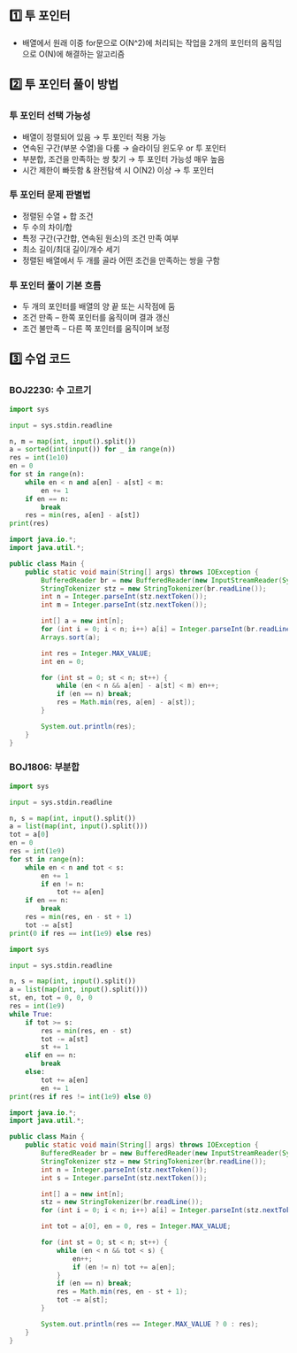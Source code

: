 ## 1️⃣ 투 포인터

- 배열에서 원래 이중 for문으로 O(N^2)에 처리되는 작업을 2개의 포인터의 움직임으로 O(N)에 해결하는 알고리즘

## 2️⃣ 투 포인터 풀이 방법

### **투 포인터 선택 가능성**

- 배열이 정렬되어 있음 → 투 포인터 적용 가능
- 연속된 구간(부분 수열)을 다룸 → 슬라이딩 윈도우 or 투 포인터
- 부분합, 조건을 만족하는 쌍 찾기 → 투 포인터 가능성 매우 높음
- 시간 제한이 빠듯함 & 완전탐색 시 O(N2) 이상 → 투 포인터

### **투 포인터 문제 판별법**

- 정렬된 수열 + 합 조건
- 두 수의 차이/합
- 특정 구간(구간합, 연속된 원소)의 조건 만족 여부
- 최소 길이/최대 길이/개수 세기
- 정렬된 배열에서 두 개를 골라 어떤 조건을 만족하는 쌍을 구함

### **투 포인터 풀이 기본 흐름**

- 두 개의 포인터를 배열의 양 끝 또는 시작점에 둠
- 조건 만족 – 한쪽 포인터를 움직이며 결과 갱신
- 조건 불만족 – 다른 쪽 포인터를 움직이며 보정

## 3️⃣ 수업 코드

### BOJ2230: 수 고르기

```python
import sys

input = sys.stdin.readline

n, m = map(int, input().split())
a = sorted(int(input()) for _ in range(n))
res = int(1e10)
en = 0
for st in range(n):
    while en < n and a[en] - a[st] < m:
        en += 1
    if en == n:
        break
    res = min(res, a[en] - a[st])
print(res)
```

```java
import java.io.*;
import java.util.*;

public class Main {
    public static void main(String[] args) throws IOException {
        BufferedReader br = new BufferedReader(new InputStreamReader(System.in));
        StringTokenizer stz = new StringTokenizer(br.readLine());
        int n = Integer.parseInt(stz.nextToken());
        int m = Integer.parseInt(stz.nextToken());

        int[] a = new int[n];
        for (int i = 0; i < n; i++) a[i] = Integer.parseInt(br.readLine());
        Arrays.sort(a);

        int res = Integer.MAX_VALUE;
        int en = 0;

        for (int st = 0; st < n; st++) {
            while (en < n && a[en] - a[st] < m) en++;
            if (en == n) break;
            res = Math.min(res, a[en] - a[st]);
        }

        System.out.println(res);
    }
}
```

### BOJ1806: 부분합

```python
import sys

input = sys.stdin.readline

n, s = map(int, input().split())
a = list(map(int, input().split()))
tot = a[0]
en = 0
res = int(1e9)
for st in range(n):
    while en < n and tot < s:
        en += 1
        if en != n:
            tot += a[en]
    if en == n:
        break
    res = min(res, en - st + 1)
    tot -= a[st]
print(0 if res == int(1e9) else res)
```

```python
import sys

input = sys.stdin.readline

n, s = map(int, input().split())
a = list(map(int, input().split()))
st, en, tot = 0, 0, 0
res = int(1e9)
while True:
    if tot >= s:
        res = min(res, en - st)
        tot -= a[st]
        st += 1
    elif en == n:
        break
    else:
        tot += a[en]
        en += 1
print(res if res != int(1e9) else 0)
```

```java
import java.io.*;
import java.util.*;

public class Main {
    public static void main(String[] args) throws IOException {
        BufferedReader br = new BufferedReader(new InputStreamReader(System.in));
        StringTokenizer stz = new StringTokenizer(br.readLine());
        int n = Integer.parseInt(stz.nextToken());
        int s = Integer.parseInt(stz.nextToken());

        int[] a = new int[n];
        stz = new StringTokenizer(br.readLine());
        for (int i = 0; i < n; i++) a[i] = Integer.parseInt(stz.nextToken());

        int tot = a[0], en = 0, res = Integer.MAX_VALUE;

        for (int st = 0; st < n; st++) {
            while (en < n && tot < s) {
                en++;
                if (en != n) tot += a[en];
            }
            if (en == n) break;
            res = Math.min(res, en - st + 1);
            tot -= a[st];
        }

        System.out.println(res == Integer.MAX_VALUE ? 0 : res);
    }
}
```